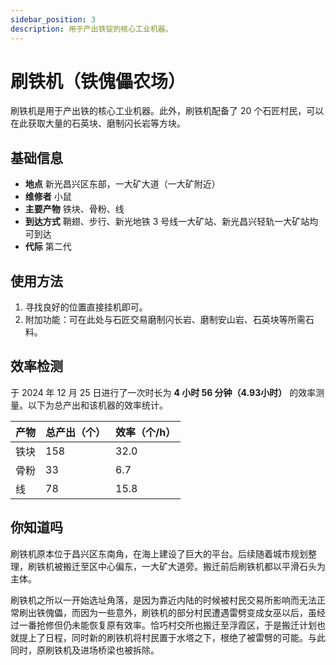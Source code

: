 ```yaml
---
sidebar_position: 3
description: 用于产出铁锭的核心工业机器。
---
```


# 刷铁机（铁傀儡农场）

刷铁机是用于产出铁的核心工业机器。此外，刷铁机配备了 20 个石匠村民，可以在此获取大量的石英块、磨制闪长岩等方块。

## 基础信息

- **地点** 新光昌兴区东部，一大矿大道（一大矿附近）
- **维修者** 小鼠
- **主要产物** 铁块、骨粉、线
- **到达方式** 鞘翅、步行、新光地铁 3 号线一大矿站、新光昌兴轻轨一大矿站均可到达
- **代际** 第二代

## 使用方法

1. 寻找良好的位置直接挂机即可。
2. 附加功能：可在此处与石匠交易磨制闪长岩、磨制安山岩、石英块等所需石料。

## 效率检测

于 2024 年 12 月 25 日进行了一次时长为 **4 小时 56 分钟（4.93小时）** 的效率测量。以下为总产出和该机器的效率统计。

| 产物 | 总产出（个） | 效率（个/h） |
| --- | --- | --- |
| 铁块 | 158 | 32.0 |
| 骨粉 | 33 | 6.7 |
| 线 | 78 | 15.8 |

## 你知道吗

刷铁机原本位于昌兴区东南角，在海上建设了巨大的平台。后续随着城市规划整理，刷铁机被搬迁至区中心偏东，一大矿大道旁。搬迁前后刷铁机都以平滑石头为主体。

刷铁机之所以一开始选址角落，是因为靠近内陆的时候被村民交易所影响而无法正常刷出铁傀儡，而因为一些意外，刷铁机的部分村民遭遇雷劈变成女巫以后，虽经过一番抢修但仍未能恢复原有效率。恰巧村交所也搬迁至浮霞区，于是搬迁计划也就提上了日程，同时新的刷铁机将村民置于水塔之下，根绝了被雷劈的可能。与此同时，原刷铁机及进场桥梁也被拆除。
